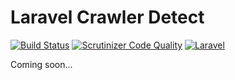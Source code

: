 Laravel Crawler Detect
=======
[![Build Status](https://img.shields.io/travis/JayBizzle/Laravel-Crawler-Detect.svg?style=flat-square)](https://travis-ci.org/JayBizzle/Laravel-Crawler-Detect)
[![Scrutinizer Code Quality](https://img.shields.io/scrutinizer/g/JayBizzle/Laravel-Crawler-Detect.svg?style=flat-square)](https://scrutinizer-ci.com/g/JayBizzle/Laravel-Crawler-Detect/?branch=master) [![Laravel](https://img.shields.io/badge/laravel-5.0.*-ff69b4.svg?style=flat-square)](https://laravel.com)

Coming soon...
